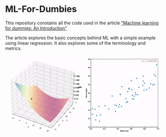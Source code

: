 # ML-For-Dumbies

This repository constains all the code used in the article ["Machine learning for dummies: An Introduction"](https://medium.com/@miguelpeixoto457/4349ac29f483?source=friends_link&sk=13115a012a4dadc3144a31ba59c18b8d)

The article explores the basic concepts behind ML with a simple example using linear regression. It also explores some of the terminology and metrics.

<p float="center">
<img src="media/gif2.gif" width="250" height="250"/>
<img src="media/gif3.gif" width="250" height="250"/>
</p>
